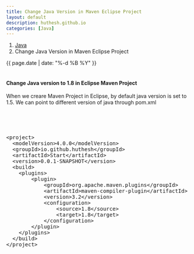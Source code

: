 ```yaml
---
title: Change Java Version in Maven Eclipse Project
layout: default
description: huthesh.github.io
categories: [Java]
---
```

<div class="container margintop">

<ol class="breadcrumb">
  <li><a href="/Java">Java</a></li>
  <li class="active">Change Java Version in Maven Eclipse Project</li>
</ol>

<div>
        {{ page.date | date: "%-d %B %Y" }}
</div>
<br>
<h4>Change Java version to 1.8 in Eclipse Maven Project</h4>

When we creare Maven Project in Eclipse, by default java version is set to 1.5. We can point to different version of java through pom.xml


<br>
<br>
<div class="well">
<xmp>
<project>
  <modelVersion>4.0.0</modelVersion>
  <groupId>io.github.huthesh</groupId>
  <artifactId>Start</artifactId>
  <version>0.0.1-SNAPSHOT</version>
  <build>
  	<plugins>
  		<plugin>
  			<groupId>org.apache.maven.plugins</groupId>
  			<artifactId>maven-compiler-plugin</artifactId>
  			<version>3.2</version>
  			<configuration>
  				<source>1.8</source>
  				<target>1.8</target>
  			</configuration>
  		</plugin>
  	</plugins>
  </build>
</project>
</xmp>
</div>
</div>